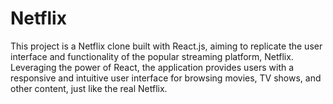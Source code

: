 # Netflix
This project is a Netflix clone built with React.js, aiming to replicate the user interface and functionality of the popular streaming platform, Netflix. Leveraging the power of React, the application provides users with a responsive and intuitive user interface for browsing movies, TV shows, and other content, just like the real Netflix.
